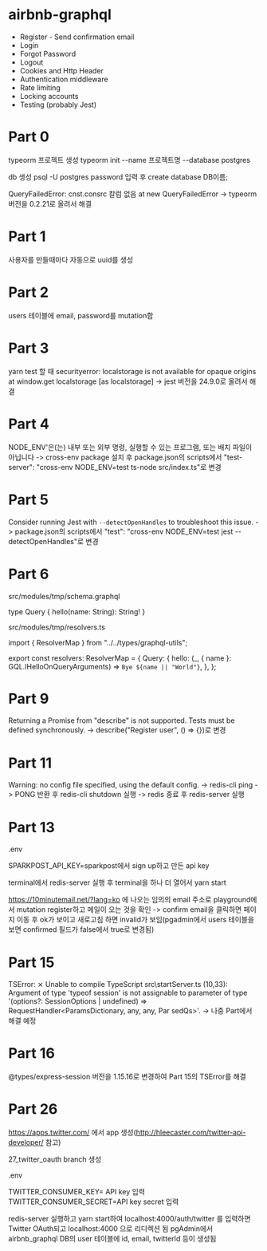 # airbnb-graphql

- Register - Send confirmation email
- Login
- Forgot Password
- Logout
- Cookies and Http Header
- Authentication middleware
- Rate limiting
- Locking accounts
- Testing (probably Jest)

# Part 0

typeorm 프로젝트 생성
typeorm init --name 프로젝트명 --database postgres

db 생성
psql -U postgres
password 입력 후 create database DB이름;

QueryFailedError: cnst.consrc 칼럼 없음 at new QueryFailedError
-> typeorm 버전을 0.2.21로 올려서 해결

# Part 1

사용자를 만들때마다 자동으로 uuid를 생성

# Part 2

users 테이블에 email, password를 mutation함

# Part 3

yarn test 할 때 securityerror: localstorage is not available for opaque origins at window.get localstorage [as localstorage]
-> jest 버전을 24.9.0로 올려서 해결

# Part 4

NODE_ENV'은(는) 내부 또는 외부 명령, 실행할 수 있는 프로그램, 또는
배치 파일이 아닙니다
-> cross-env package 설치 후 package.json의 scripts에서 "test-server": "cross-env NODE_ENV=test ts-node src/index.ts"로 변경

# Part 5

Consider running Jest with `--detectOpenHandles` to troubleshoot this issue.
-> package.json의 scripts에서 "test": "cross-env NODE_ENV=test jest --detectOpenHandles"로 변경

# Part 6

src/modules/tmp/schema.graphql

type Query {
hello(name: String): String!
}

src/modules/tmp/resolvers.ts

import { ResolverMap } from "../../types/graphql-utils";

export const resolvers: ResolverMap = {
Query: {
hello: (\_, { name }: GQL.IHelloOnQueryArguments) =>
`Bye ${name || "World"}`,
},
};

# Part 9

Returning a Promise from "describe" is not supported. Tests must be defined synchronously.
-> describe("Register user", () => {})로 변경

# Part 11

Warning: no config file specified, using the default config.
-> redis-cli ping -> PONG 반환 후 redis-cli shutdown 실행 -> redis 종료 후 redis-server 실행

# Part 13

.env

SPARKPOST_API_KEY=sparkpost에서 sign up하고 만든 api key

terminal에서 redis-server 실행 후 terminal을 하나 더 열어서 yarn start

https://10minutemail.net/?lang=ko 에 나오는 임의의 email 주소로 playground에서 mutation register하고 메일이 오는 것을 확인 -> confirm email을 클릭하면 페이지 이동 후 ok가 보이고 새로고침 하면 invalid가 보임(pgadmin에서 users 테이블을 보면 confirmed 필드가 false에서 true로 변경됨)

# Part 15

TSError: ⨯ Unable to compile TypeScript
src\startServer.ts (10,33): Argument of type 'typeof session' is not assignable to parameter
of type '(options?: SessionOptions | undefined) => RequestHandler<ParamsDictionary, any, any, Par
sedQs>'.
-> 나중 Part에서 해결 예정

# Part 16

@types/express-session 버전을 1.15.16로 변경하여 Part 15의 TSError를 해결

# Part 26

https://apps.twitter.com/ 에서 app 생성(http://hleecaster.com/twitter-api-developer/ 참고)

27_twitter_oauth branch 생성

.env

TWITTER_CONSUMER_KEY= API key 입력
TWITTER_CONSUMER_SECRET=API key secret 입력

redis-server 실행하고 yarn start하여 localhost:4000/auth/twitter 를 입력하면 Twitter OAuth되고 localhost:4000 으로 리디렉션 됨
pgAdmin에서 airbnb_graphql DB의 user 테이블에 id, email, twitterId 등이 생성됨

